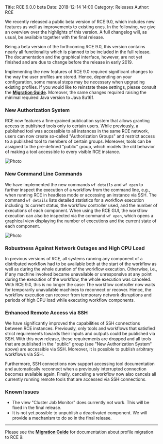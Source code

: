 Title: RCE 9.0.0 beta
Date: 2018-12-14 14:00
Category: Releases
Author: RCE



We recently released a public beta version of RCE 9.0, which includes new features as well as improvements to existing ones.
In the following, we give an overview over the highlights of this version.
A full changelog will, as usual, be available together with the final release.

Being a beta version of the forthcoming RCE 9.0, this version contains nearly all functionality which is planned to be included in the full release.
The documentation and the graphical interface, however, are not yet finished and are due to change before the release in early 2019.

Implementing the new features of RCE 9.0 required significant changes to the way the user profiles are stored.
Hence, depending on your configuration, some manual steps may be necessary when upgrading existing profiles.
If you would like to reinstate these settings, please consult the [**Migration Guide**](pages/documentation/migration-guide.html).
Moreover, the same changes required raising the minimal required Java version to Java 8u161.

### New Authorization System

RCE now features a fine-grained publication system that allows granting access to published tools only to certain users.
While previously, a published tool was accessible to all instances in the same RCE network, users can now create so-called "Authorization Groups" and restrict access to a published tool to members of certain groups.
Moreover, tools can be assigned to the pre-defined "public" group, which models the old behavior of making a tool accessible to every visible RCE instance.

![Photo]({attach}images/release-9.0.0/authorization.png)

### New Command Line Commands

We have implemented the new commands `wf details` and `wf open` to further inspect the execution of a workflow from the command line, e.g., when running RCE in headless mode or accessing an instance via SSH.
The command `wf details` lists detailed statistics for a workflow execution including its current status, the workflow controller used, and the number of executions of each component.
When using the RCE GUI, the workflow execution can also be inspected via the command `wf open`, which opens a graphical view displaying the number of executions and the current state of each component.

![Photo]({attach}images/release-9.0.0/wfdetails.png)

### Robustness Against Network Outages and High CPU Load

In previous versions of RCE, all systems running any component of a distributed workflow had to be available both at the start of the workflow as well as during the whole duration of the workflow execution.
Otherwise, i.e., if any machine involved became unavailable or unresponsive at any point during the execution of the workflow, the whole execution was canceled.
With RCE 9.0, this is no longer the case:
The workflow controller now waits for temporarily unavailable machines to reconnect or recover.
Hence, the workflow execution can recover from temporary network disruptions and periods of high CPU load while executing workflow components.

### Enhanced Remote Access via SSH

We have significantly improved the capabilities of SSH connections between RCE instances.
Previously, only tools and workflows that satisfied strict requirements towards their inputs and outputs could be published via SSH.
With this new release, these requirements are dropped and all tools that are published in the "public" group (see "New Authorization System" above) are accessible via SSH.
Moreover, it is possible to publish arbitrary workflows via SSH.

Furthermore, SSH connections now support accessing tool documentation and automatically reconnect when a previously interrupted connection becomes available again.
Finally, canceling a workflow now also cancels all currently running remote tools that are accessed via SSH connections.

### Known Issues

* The view "Cluster Job Monitor" does currently not work. This will be fixed in the final release.
* It is not yet possible to unpublish a deactivated component. We will provide a mechanism to do so in the final release.

---
Please see the [**Migration Guide**](pages/documentation/migration-guide.html) for documentation about profile migration to RCE 9.